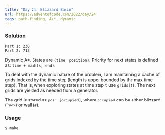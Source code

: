 ```yaml
---
title: "Day 24: Blizzard Basin"
url: https://adventofcode.com/2022/day/24
tags: path-finding, A\*, dynamic
---
```


### Solution
```
Part 1: 230
Part 2: 713
```
Dynamic A\*. States are `(time, position)`. Priority for next states is defined as: `time + manh(s, end)`.

To deal with the dynamic nature of the problem,
I am maintaining a cache of grids indexed by the time step (length is upper bounded by the max time step).
That is, when exploring states at time step `t` use `grids[t]`. The next grids are yielded as needed from a generator.

The grid is stored as `pos: [occupied]`, where `occupied` can be either blizzard (`^v<>`) or wall (`#`).

### Usage
```
$ make
```

